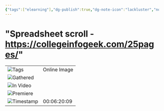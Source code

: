```yaml
---
{"tags":["elearning"],"dg-publish":true,"dg-note-icon":"lackluster","noteIcon":"lackluster","permalink":"/04-resources-material-para-zettel/elearning/spreadsheet-scroll-https-collegeinfogeek-com-25pages/","dgPassFrontmatter":true,"created":"2025-10-16T10:31:39.819+01:00","updated":"2025-10-24T16:09:01.827+01:00"}
---
```


# "Spreadsheet scroll - https://collegeinfogeek.com/25pages/"

|   |   |
|---|---|
|![](Dashboard/Attachments/list_gray%201036.svg)Tags|Online Image|
|![](Dashboard/Attachments/checkmark-square_gray%20766.svg)Gathered||
|![](Dashboard/Attachments/checkmark-square_gray%20766.svg)In Video||
|![](Dashboard/Attachments/checkmark-square_gray%20766.svg)Premiere||
|![](Dashboard/Attachments/description_gray%20407.svg)Timestamp|00:06:20:09|